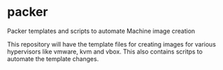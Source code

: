 # packer
Packer templates and scripts to automate Machine image creation 

This repository will have the template files for creating images for various hypervisors like vmware, kvm and vbox. 
This also contains scritps to automate the template changes. 
